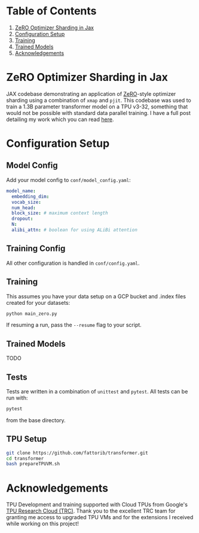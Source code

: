# Table of Contents

1. [ZeRO Optimizer Sharding in Jax](#zero-optimizer-sharding-in-jax)
2. [Configuration Setup](#configuration-setup)
3. [Training](#training)
4. [Trained Models](#trained-models)
5. [Acknowledgements](#acknowledgements)

# ZeRO Optimizer Sharding in Jax

JAX codebase demonstrating an application of [ZeRO](https://arxiv.org/abs/1910.02054)-style optimizer sharding using a combination of ```xmap``` and ```pjit```. This codebase was used to train a 1.3B parameter transformer model on a TPU v3-32, something that would not be possible with standard data parallel training. I have a full post detailing my work which you can read [here](TODO).

# Configuration Setup

## Model Config

Add your model config to ```conf/model_config.yaml```:

```yaml
model_name:
  embedding_dim: 
  vocab_size: 
  num_head: 
  block_size: # maximum context length 
  dropout: 
  N: 
  alibi_attn: # boolean for using ALiBi attention 
```

## Training Config

All other configuration is handled in ```conf/config.yaml```.

## Training

This assumes you have your data setup on a GCP bucket and .index files created for your datasets:

```bash
python main_zero.py
```

If resuming a run, pass the ```--resume``` flag to your script.

## Trained Models

TODO

## Tests

Tests are written in a combination of ```unittest``` and ```pytest```. All tests can be run with:
```bash
pytest
```
from the base directory.

## TPU Setup

```bash
git clone https://github.com/fattorib/transformer.git
cd transformer 
bash prepareTPUVM.sh
```

# Acknowledgements

TPU Development and training supported with Cloud TPUs from Google's [TPU Research Cloud (TRC)](https://sites.research.google/trc/about/). Thank you to the excellent TRC team for granting me access to upgraded TPU VMs and for the extensions I received while working on this project! 
